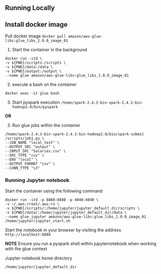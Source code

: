 
## Running Locally  

## Install docker image

Pull docker image 
   `docker pull amazon/aws-glue-libs:glue_libs_1.0.0_image_01`

1. Start the container in the background
```
docker run -itd \
-v ${PWD}/scripts:/scripts \
-v ${PWD}/data:/data \
-v ${PWD}/output:/output \
--name glue amazon/aws-glue-libs:glue_libs_1.0.0_image_01
```

2. execute a bash on the container 

`docker exec -it glue bash`

3. Start pyspark execution 
`/home/spark-2.4.3-bin-spark-2.4.3-bin-hadoop2.8/bin/pyspark`

**OR**

3. Run glue jobs within the container
```
/home/spark-2.4.3-bin-spark-2.4.3-bin-hadoop2.8/bin/spark-submit /scripts/job1.py \
--JOB_NAME "local_test" \
--OUTPUT_SRC "output" \
--INPUT_SRC "Salaries.csv" \
--SRC_TYPE "csv" \
--ENV "local" \
--OUTPUT_FORMAT "csv" \
--CONN_TYPE "s3"
```
### Running Jupyter notebook 

Start the container using the following command 

```
docker run -itd -p 8888:8888 -p 4040:4040 \
-v ~/.aws:/root/.aws:ro \
-v ${PWD}/scripts/:/home/jupyter/jupyter_default_dir/scripts \
-v ${PWD}/data/:/home/jupyter/jupyter_default_dir/data \
--name glue_jupyter amazon/aws-glue-libs:glue_libs_1.0.0_image_01 /home/jupyter/jupyter_start.sh
```


Start the notebook in your browser by visiting the address `http://localhost:8888`

**NOTE** Ensure you run a pyspark shell within jupyternotebook when working with the glue context

Jupyter notebook home directory 

`/home/jupyter/jupyter_default_dir`

